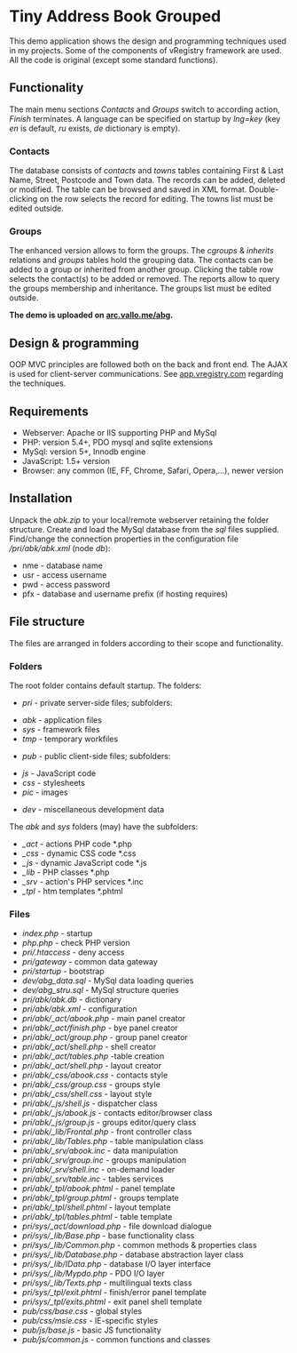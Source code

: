 # Tiny Address Book Grouped #

This demo application shows the design and programming techniques used in my projects. Some of the components of vRegistry framework are used. All the code is original (except some standard functions).

## Functionality ##

The main menu sections *Contacts* and *Groups* switch to according action, *Finish* terminates. A language can be specified on startup by *lng=key* (key *en* is default, *ru* exists, *de* dictionary is empty).

### Contacts ###

The database consists of *contacts* and *towns* tables containing First & Last Name, Street, Postcode and Town data. The records can be added, deleted or modified. The table can be browsed and saved in XML format. Double-clicking on the row selects the record for editing. The towns list must be edited outside.

### Groups ###

The enhanced version allows to form the groups. The *cgroups* & *inherits* relations and *groups* tables hold the grouping data. The contacts can be added to a group or inherited from another group. Clicking the table row selects the contact(s) to be added or removed. The reports allow to query the groups membership and inheritance.  The groups list must be edited outside.

**The demo is uploaded on [arc.vallo.me/abg].**

## Design & programming ##

OOP MVC principles are followed both on the back and front end. The AJAX is used for client-server communications. See 
[app.vregistry.com] regarding the techniques.

## Requirements ##

- Webserver: Apache or IIS supporting PHP and MySql
- PHP: version 5.4+, PDO mysql and sqlite extensions
- MySql: version 5+, Innodb engine
- JavaScript: 1.5+ version
- Browser: any common (IE, FF, Chrome, Safari, Opera,...), newer version

## Installation ##

Unpack the *abk.zip* to your local/remote webserver retaining the folder structure. Create and load the MySql database from the *sql* files supplied. Find/change the connection properties in the configuration file */pri/abk/abk.xml* (node *db*):

- nme - database name
- usr - access username
- pwd - access password
- pfx - database and username prefix (if hosting requires)

## File structure ##

The files are arranged in folders according to their scope and functionality.

### Folders ###

The root folder contains default startup. The folders:

- *pri* - private server-side files; subfolders:
 + *abk* - application files
 + *sys* - framework files
 + *tmp* - temporary workfiles
- *pub* - public client-side files; subfolders:
 + *js* - JavaScript code
 + *css* - stylesheets
 + *pic* - images
- *dev* - miscellaneous development data

The *abk* and *sys* folders (may) have the subfolders:

- *_act* - actions PHP code *.php
- *_css* - dynamic CSS code *.css
- *_js* - dynamic JavaScript code *.js
- *_lib* - PHP classes *.php
- *_srv* - action's PHP services *.inc
- *_tpl* - htm templates *.phtml

### Files ###

- *index.php* - startup
- *php.php* - check PHP version
- *pri/.htaccess* - deny access
- *pri/gateway* - common data gateway
- *pri/startup* - bootstrap
- *dev/abg_data.sql* - MySql data loading queries
- *dev/abg_stru.sql* - MySql structure queries
- *pri/abk/abk.db* - dictionary
- *pri/abk/abk.xml* - configuration
- *pri/abk/_act/abook.php* - main panel creator
- *pri/abk/_act/finish.php* - bye panel creator
- *pri/abk/_act/group.php* - group panel creator
- *pri/abk/_act/shell.php* - shell creator
- *pri/abk/_act/tables.php* -table creation
- *pri/abk/_act/shell.php* - layout creator
- *pri/abk/_css/abook.css* - contacts style
- *pri/abk/_css/group.css* - groups style
- *pri/abk/_css/shell.css* - layout style
- *pri/abk/_js/shell.js* - dispatcher class
- *pri/abk/_js/abook.js* - contacts editor/browser class
- *pri/abk/_js/group.js* - groups editor/query class
- *pri/abk/_lib/Frontal.php* - front controller class
- *pri/abk/_lib/Tables.php* - table manipulation class
- *pri/abk/_srv/abook.inc* - data manipulation
- *pri/abk/_srv/group.inc* - groups manipulation
- *pri/abk/_srv/shell.inc* - on-demand loader
- *pri/abk/_srv/table.inc* - tables services
- *pri/abk/_tpl/abook.phtml* - panel template
- *pri/abk/_tpl/group.phtml* - groups template
- *pri/abk/_tpl/shell.phtml* - layout template
- *pri/abk/_tpl/tables.phtml* - table template
- *pri/sys/_act/download.php* - file download dialogue
- *pri/sys/_lib/Base.php* - base functionality class
- *pri/sys/_lib/Common.php* - common methods & properties class
- *pri/sys/_lib/Database.php* - database abstraction layer class
- *pri/sys/_lib/IData.php* - database I/O layer interface
- *pri/sys/_lib/Mypdo.php* - PDO I/O layer
- *pri/sys/_lib/Texts.php* - multilingual texts class
- *pri/sys/_tpl/exit.phtml* - finish/error panel template
- *pri/sys/_tpl/exits.phtml* - exit panel shell template
- *pub/css/base.css* - global styles
- *pub/css/msie.css* - IE-specific styles
- *pub/js/base.js* - basic JS functionality
- *pub/js/common.js* - common functions and classes


[app.vregistry.com]: http://app.vregistry.com/hlp/en/spgm
[arc.vallo.me/abg]: http://arc.vallo.me/abg
